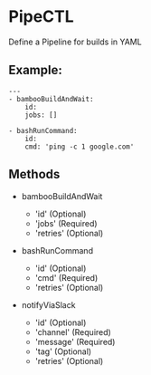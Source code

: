 
# PipeCTL

Define a Pipeline for builds in YAML


## Example:

```
---
- bambooBuildAndWait:
    id: 
    jobs: []

- bashRunCommand:
    id: 
    cmd: 'ping -c 1 google.com'

```

## Methods 

- bambooBuildAndWait
  - 'id' (Optional)
  - 'jobs' (Required)
  - 'retries' (Optional)

- bashRunCommand
  - 'id' (Optional)
  - 'cmd' (Required) 
  - 'retries' (Optional)

- notifyViaSlack
  - 'id' (Optional)
  - 'channel' (Required)
  - 'message' (Required)
  - 'tag' (Optional)
  - 'retries' (Optional)



